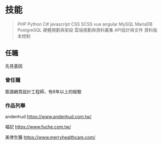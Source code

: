 # 技能 #
>PHP Python C#
>javascript CSS SCSS vue angular
>MySQL MariaDB PostgreSQL
>硬體規劃與架設
>雲端規劃與資料叢集
>API設計與文件
>資料版本控制

## 任職 ##
先見基因

### 曾任職 ###
鉅潞網頁設計工程師，有6年以上的經驗

### 作品列舉 ###
andenhud
https://www.andenhud.com.tw/

福記
https://www.fuche.com.tw/

美律生醫
https://www.merryhealthcare.com/
